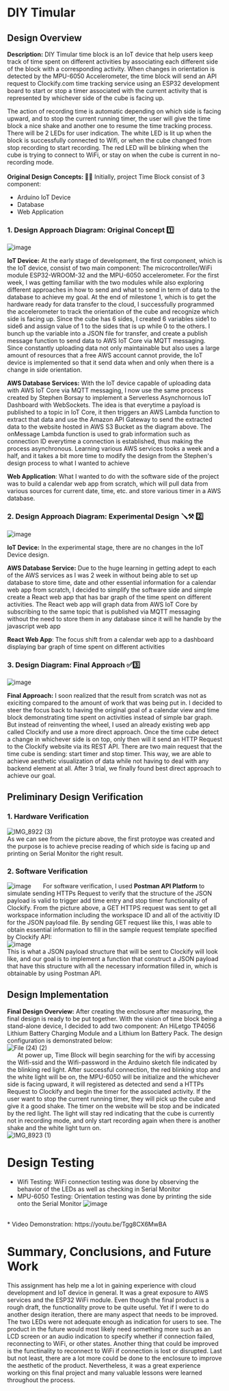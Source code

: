 # DIY Timular
## Design Overview 
**Description:** DIY Timular time block is an IoT device that help users keep track of time spent on different activities by associating each different side of the block with a corresponding activity. When changes in orientation is detected by the MPU-6050 Accelerometer, the time block will send an API request to Clockify.com time tracking service using an ESP32 development board to start or stop a timer associated with the current activity that is represented by whichever side of the cube is facing up. 

The action of recording time is automatic depending on which side is facing upward, and to stop the current running timer, the user will give the time block a nice shake and another one to resume the time tracking process. There will be 2 LEDs for user indication. The white LED is lit up when the block is successfully connected to Wifi, or when the cube changed from stop recording to start recording. The red LED will be blinking when the cube is trying to connect to WiFi, or stay on when the cube is current in no-recording mode. 
<br>
<br>
**Original Design Concepts: :memo::pencil:** Initially, project Time Block consist of 3 component:
- Arduino IoT Device 
- Database
- Web Application
### 1. Design Approach Diagram: Original Concept :one:
<!-- ![image](https://user-images.githubusercontent.com/97687998/235034610-1ed8fc16-2aed-4788-9813-e8f56a0c9c95.png)
![image](https://user-images.githubusercontent.com/97687998/235016566-6aaba4b7-b96d-48fc-b577-fcef49c668a0.png) -->
![image](https://user-images.githubusercontent.com/97687998/235034385-78148da6-6298-4ac0-862a-45d4cafce68d.png)


**IoT Device:** At the early stage of development, the first component, which is the IoT device, consist of two main component: The microcontroller/WiFi module ESP32-WROOM-32 and the MPU-6050 accelerometer. For the first week, I was getting familiar with the two modules while also exploring different approaches in how to send and what to send in term of data to the database to achieve my goal. At the end of milestone 1, which is to get the hardware ready for data transfer to the cloud, I successfully programmed the accelerometer to track the orientation of the cube and recognize which side is facing up. Since the cube has 6 sides, I created 6 variables side1 to side6 and assign value of 1 to the sides that is up while 0 to the others. I bunch up the variable into a JSON file for transfer, and create a publish message function to send data to AWS IoT Core via MQTT messaging. Since constantly uploading data not only maintainable but also uses a large amount of resources that a free AWS account cannot provide, the IoT device is implemented so that it send data when and only when there is a change in side orientation. 

**AWS Database Services:** With the IoT device capable of uploading data with AWS IoT Core via MQTT messaging,  I now use the same process created by Stephen Borsay to implement a Serverless Asynchornous IoT Dashboard with WebSockets. The idea is that everytime a payload is published to a topic in IoT Core, it then triggers an AWS Lambda function to extract that data and use the Amazon API Gateway to send the extracted data to the website hosted in AWS S3 Bucket as the diagram above. The onMessage Lambda function is used to grab information such as connection ID everytime a connection is established, thus making the process asynchronous. Learning various AWS services tooks a week and a half, and it takes a bit more time to modify the design from the Stephen's design process to what I wanted to achieve

**Web Application**: What I wanted to do with the software side of the project was to build a calendar web app from scratch, which will pull data from various sources for current date, time, etc. and store various timer in a AWS database.

### 2. Design Approach Diagram: Experimental Design :screwdriver::hammer_and_pick: :two:
![image](https://user-images.githubusercontent.com/97687998/235255598-2a2bba9e-1aa6-4b55-b9a2-ba39ad069e68.png)

**IoT Device:** In the experimental stage, there are no changes in the IoT Device design.

**AWS Database Service:** Due to the huge learning in getting adept to each of the AWS services as I was 2 week in without being able to set up database to store time, date and other essential information for a calendar web app from scratch, I decided to simplify the software side and simple create a React web app that has bar graph of the time spent on different activities. The React web app will graph data from AWS IoT Core by subscribing to the same topic that is published via MQTT messaging without the need to store them in any database since it will he handle by the javascript web app

**React Web App**: The focus shift from a calendar web app to a dashboard displaying bar graph of time spent on different activities

### 3. Design Diagram: Final Approach :white_check_mark::three:
![image](https://user-images.githubusercontent.com/97687998/235258817-49704a61-fe04-4aca-a71f-6bb8bc5d5698.png)

**Final Approach:** I soon realized that the result from scratch was not as exiciting compared to the amount of work that was being put in. I decided to steer the focus back to having the original goal of a calendar view and time block demonstrating time spent on activities instead of simple bar graph. But instead of reinventing the wheel, I used an already existing web app called Clockify and use a more direct approach. Once the time cube detect a change in whichever side is on top, only then will it send an HTTP Request to the Clockify website via its REST API. There are two main request that the time cube is sending: start timer and stop timer. This way, we are able to achieve aesthetic visualization of data while not having to deal with any backend element at all. After 3 trial, we finally found best direct approach to achieve our goal. 

## Preliminary Design Verification 
### 1. Hardware Verification
![IMG_8922 (3)](https://user-images.githubusercontent.com/97687998/235267251-c41aa2b9-9f29-4953-bc84-7f36eda5f882.jpg)
<br>
As we can see from the picture above, the first protoype was created and the purpose is to achieve precise reading of which side is facing up and printing on Serial Monitor the right result.
<br>
### 2. Software Verification
![image](https://user-images.githubusercontent.com/97687998/235267713-0f133a7b-f324-46c6-b7a3-a8d700f39519.png)
&nbsp;&nbsp;&nbsp;&nbsp;&nbsp;&nbsp;For software verification, I used **Postman API Platform** to simulate sending HTTPs Request to verify that the structure of the JSON payload is valid to trigger add time entry and stop timer functionality of Clockify. From the picture above, a GET HTTPS request was sent to get all workspace information including the workspace ID and all of the activitiy ID for the JSON payload file. By sending GET request like this, I was able  to obtain essential information to fill in the sample request template specified by Clockify API:
<br>
![image](https://user-images.githubusercontent.com/97687998/235268518-b24fd5be-49e6-4e3b-bdf0-a6d4eb1e244e.png)
<br>
This is what a JSON payload structure that will be sent to Clockify will look like, and our goal is to implement a function that construct a JSON payload that have this structure with all the necessary information filled in, which is obtainable by using Postman API.

## Design Implementation
**Final Design Overview:** After creating the enclosure after measuring, the final design is ready to be put together. With the vision of time block being a stand-alone device, I decided to add two component: An HiLetgo TP4056 Lithium Battery Charging Module and a Lithium Ion Battery Pack. The design configuration is demonstrated below: 
<br>
![File (24) (2)](https://user-images.githubusercontent.com/97687998/235270829-1a2f99f0-67c0-4f08-a71a-25aaabf6ca63.jpg)
<br> 
&nbsp;&nbsp;&nbsp;&nbsp;&nbsp;&nbsp;At power up, Time Block will begin searching for the wifi by accessing the Wifi-ssid and the Wifi-password in the Arduino sketch file indicated by the blinking red light. After successful connection, the red blinking stop and the white light will be on, the MPU-6050 will be initialize and the whichever side is facing upward, it will registered as detected and send a HTTPs Request to Clockify and begin the timer for the associated activity. If the user want to stop the current running timer, they will pick up the cube and give it a good shake. The timer on the website will be stop and be indicated by the red light. The light will stay red indicating that the cube is currently not in recording mode, and only start recording again when there is another shake and the white light turn on. 
<br>
![IMG_8923 (1)](https://user-images.githubusercontent.com/97687998/235271431-1e06957a-6bd7-4614-aaa1-59fa6f6fcf73.jpg)
<br>
# Design Testing
* Wifi Testing: WiFi connection testing was done by observing the behavior of the LEDs as well as checking in Serial Monitor
* MPU-6050 Testing: Orientation testing was done by printing the side onto the Serial Monitor
![image](https://user-images.githubusercontent.com/97687998/235272074-80594627-ebf9-4288-b972-9f3bd744000a.png)
<br>
* Video Demonstration: https://youtu.be/Tgg8CX6MwBA

# Summary, Conclusions, and Future Work
This assignment has help me a lot in gaining experience with cloud development and IoT device in general. It was a great exposure to AWS services and the ESP32 WiFi module. Even though the final product is a rough draft, the functionality prove to be quite useful. Yet if I were to do another design iteration, there are many aspect that needs to be improved. The two LEDs were not adequate enough as indication for users to see. The product in the future would most likely need something more such as an LCD screen or an audio indication to specify whether if connection failed, reconnecting to WiFi, or other states. Another thing that could be improved is the functinality to reconnect to WiFi if connection is lost or disrupted. Last but not least, there are a lot more could be done to the enclosure to improve the aesthetic of the product. Nevertheless, it was a great experience working on this final project and many valuable lessons were learned throughout the process.




